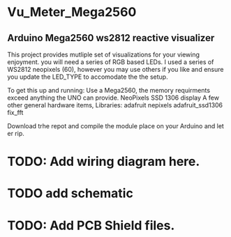 # Vu_Meter_Mega2560
## Arduino Mega2560 ws2812 reactive visualizer 

This project provides mutliple set of visualizations for your viewing enjoyment.  you will need a series of RGB based LEDs.  I used a series of WS2812 neopixels (60), however you may use others if you like and ensure you update the LED_TYPE to accomodate the the setup.

To get this up and running:
Use a Mega2560,  the memory requirments exceed anything the UNO can provide.
NeoPixels
SSD 1306 display
A few other general hardware items,
Libraries:
adafruit nepixels
adafruit_ssd1306
fix_fft

Download trhe repot and compile the module place on your Arduino and let er rip.

# TODO:  Add wiring diagram here.

# TODO add schematic

# TODO:  Add PCB Shield files.

